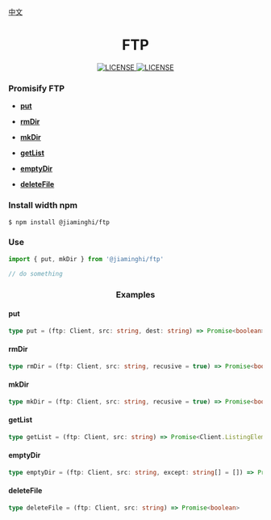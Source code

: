 [中文](./README.md)

<h1 align="center">FTP</h1>

<p align="center">
    <a href="https://github.com/jiaming743/ftp/blob/master/LICENSE">
      <img src="https://img.shields.io/github/license/jiaming743/ftp.svg" alt="LICENSE" />
    </a>
    <a href="https://www.npmjs.com/package/@jiaminghi/ftp">
      <img src="https://img.shields.io/npm/v/@jiaminghi/ftp.svg" alt="LICENSE" />
    </a>
</p>

### Promisify FTP

- **[put](#put)**

- **[rmDir](#rmDir)**

- **[mkDir](#mkDir)**

- **[getList](#getList)**

- **[emptyDir](#emptyDir)**

- **[deleteFile](#deleteFile)**

### Install width npm

```shell
$ npm install @jiaminghi/ftp
```

### Use

```typescript
import { put, mkDir } from '@jiaminghi/ftp'

// do something
```

<h3 align="center">Examples</h3>

#### put

```typescript
type put = (ftp: Client, src: string, dest: string) => Promise<boolean>
```

#### rmDir

```typescript
type rmDir = (ftp: Client, src: string, recusive = true) => Promise<boolean>
```

#### mkDir

```typescript
type mkDir = (ftp: Client, src: string, recusive = true) => Promise<boolean>
```

#### getList

```typescript
type getList = (ftp: Client, src: string) => Promise<Client.ListingElement[] | false>
```

#### emptyDir

```typescript
type emptyDir = (ftp: Client, src: string, except: string[] = []) => Promise<boolean>
```

#### deleteFile

```typescript
type deleteFile = (ftp: Client, src: string) => Promise<boolean>
```
